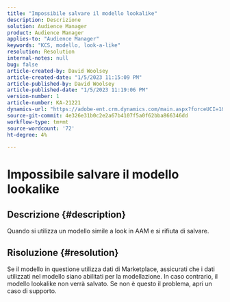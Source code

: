```yaml
---
title: "Impossibile salvare il modello lookalike"
description: Descrizione
solution: Audience Manager
product: Audience Manager
applies-to: "Audience Manager"
keywords: "KCS, modello, look-a-like"
resolution: Resolution
internal-notes: null
bug: false
article-created-by: David Woolsey
article-created-date: "1/5/2023 11:15:09 PM"
article-published-by: David Woolsey
article-published-date: "1/5/2023 11:19:06 PM"
version-number: 1
article-number: KA-21221
dynamics-url: "https://adobe-ent.crm.dynamics.com/main.aspx?forceUCI=1&pagetype=entityrecord&etn=knowledgearticle&id=702287c6-4e8d-ed11-81ac-6045bd006e5a"
source-git-commit: 4e326e31b0c2e2a67b4107f5a0f62bba866346dd
workflow-type: tm+mt
source-wordcount: '72'
ht-degree: 4%

---
```


# Impossibile salvare il modello lookalike

## Descrizione {#description}

Quando si utilizza un modello simile a look in AAM e si rifiuta di salvare.

## Risoluzione {#resolution}


Se il modello in questione utilizza dati di Marketplace, assicurati che i dati utilizzati nel modello siano abilitati per la modellazione. In caso contrario, il modello lookalike non verrà salvato. Se non è questo il problema, apri un caso di supporto.
